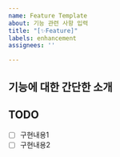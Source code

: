 ```yaml
---
name: Feature Template
about: 기능 관련 사항 입력
title: "[✨Feature]"
labels: enhancement
assignees: ''

---
```


## 기능에 대한 간단한 소개
## TODO
- [ ] 구현내용1
- [ ] 구현내용2
